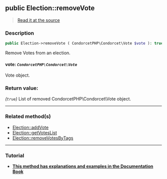 ## public Election::removeVote

> [Read it at the source](https://github.com/julien-boudry/Condorcet/blob/master/src/ElectionProcess/VotesProcess.php#L258)

### Description    

```php
public Election->removeVote ( CondorcetPHP\Condorcet\Vote $vote ): true
```

Remove Votes from an election.
    

#### **vote:** *```CondorcetPHP\Condorcet\Vote```*   
Vote object.    


### Return value:   

*(```true```)* List of removed CondorcetPHP\Condorcet\Vote object.


---------------------------------------

### Related method(s)      

* [Election::addVote](/Docs/ApiReferences/Election%20Class/public%20Election--addVote.md)    
* [Election::getVotesList](/Docs/ApiReferences/Election%20Class/public%20Election--getVotesList.md)    
* [Election::removeVotesByTags](/Docs/ApiReferences/Election%20Class/public%20Election--removeVotesByTags.md)    

---------------------------------------

### Tutorial

* **[This method has explanations and examples in the Documentation Book](https://www.condorcet.io#/3.AsPhpLibrary/5.Votes/1.AddVotes)**    
